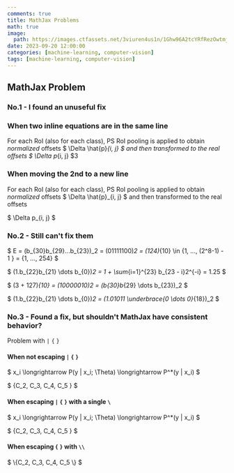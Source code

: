 ```yaml
---
comments: true
title: MathJax Problems
math: true
image:
  path: https://images.ctfassets.net/3viuren4us1n/1Ghw96A2tcYRfRezOwtmjx/e646778f3f53e50ea3e857e9cdb23120/Computer_vision.jpg?fm=webp&w=1920
date: 2023-09-20 12:00:00
categories: [machine-learning, computer-vision]
tags: [machine-learning, computer-vision]
---
```


## MathJax Problem
### No.1 - I found an unuseful fix
### When two inline equations are in the same line

For each RoI (also for each class), PS RoI pooling is applied to obtain *normalized* offsets $ \Delta \hat{p}_{i, j} $ and then transformed to the real offsets $ \Delta p_{i, j} $3

### When moving the 2nd to a new line

For each RoI (also for each class), PS RoI pooling is applied to obtain *normalized* offsets $ \Delta \hat{p}_{i, j} $ and then transformed to the real offsets 

$ \Delta p_{i, j} $

### No.2 - Still can't fix them

$ E = (b_{30}b_{29}...b_{23})_2 = (01111100)_2 = (124)_{10} \in \{1, ..., (2^8-1) - 1 \} = \{1, ..., 254\} $

$ (1.b_{22}b_{21} \dots b_{0})_2 = 1 + \sum_{i=1}^{23} b_{23 - i}2^{-i} = 1.25 $

$ (3 + 127)_{10} = (10000010)_2 = (b_{30}b_{29} \dots b_{23})_2 $

$ (1.b_{22}b_{21} \dots b_{0})_2 = (1.01011 \underbrace{0 \dots 0}_{18})_2 $


### No.3 - Found a fix, but shouldn't MathJax have consistent behavior?

Problem with `|` `{` `}`

#### When not escaping `|` `{` `}`

$ x_i \longrightarrow P(y | x_i; \Theta) \longrightarrow P^*(y | x_i) $

$ {C_2, C_3, C_4, C_5 } $

#### When escaping  `|` `{` `}` with a single `\`

$ x_i \longrightarrow P(y \| x_i; \Theta) \longrightarrow P^*(y \| x_i) $

$ \{C_2, C_3, C_4, C_5 \} $

#### When escaping `{` `}` with `\\`

$ \\{C_2, C_3, C_4, C_5 \\} $
